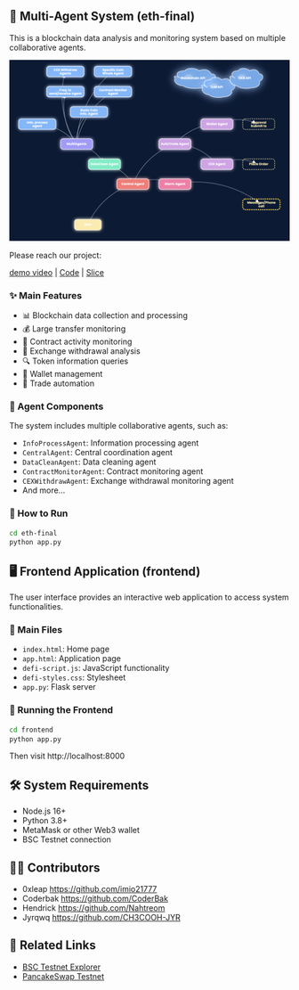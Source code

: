 ## 🌟 Multi-Agent System (eth-final)

This is a blockchain data analysis and monitoring system based on multiple collaborative agents.

![](image.jpg)


Please reach our project:

[demo video](https://youtu.be/rRlGTM0aq2g?si=56ojij6JwnPbebat) | [Code](https://github.com/imio21777/ETH-Hangzhou) | [Slice](https://docs.google.com/presentation/d/12PP8DcdjcAGs9wK-RonWCDkccOxNrz_XCzRex1kifGk/edit?slide=id.p10#slide=id.p10)


### ✨ Main Features

- 📊 Blockchain data collection and processing
- 💰 Large transfer monitoring
- 📝 Contract activity monitoring
- 🏦 Exchange withdrawal analysis
- 🔍 Token information queries
- 👛 Wallet management
- 🤝 Trade automation

### 🤖 Agent Components

The system includes multiple collaborative agents, such as:

- `InfoProcessAgent`: Information processing agent
- `CentralAgent`: Central coordination agent
- `DataCleanAgent`: Data cleaning agent
- `ContractMonitorAgent`: Contract monitoring agent
- `CEXWithdrawAgent`: Exchange withdrawal monitoring agent
- And more...

### 🚀 How to Run

```bash
cd eth-final
python app.py
```

## 🖥️ Frontend Application (frontend)

The user interface provides an interactive web application to access system functionalities.

### 📁 Main Files

- `index.html`: Home page
- `app.html`: Application page
- `defi-script.js`: JavaScript functionality
- `defi-styles.css`: Stylesheet
- `app.py`: Flask server

### 🚀 Running the Frontend

```bash
cd frontend
python app.py
```

Then visit http://localhost:8000

## 🛠️ System Requirements

- Node.js 16+
- Python 3.8+
- MetaMask or other Web3 wallet
- BSC Testnet connection


## 👨‍💻 Contributors

- 0xleap https://github.com/imio21777
- Coderbak https://github.com/CoderBak
- Hendrick https://github.com/Nahtreom
- Jyrqwq https://github.com/CH3COOH-JYR

## 🔗 Related Links

- [BSC Testnet Explorer](https://testnet.bscscan.com)
- [PancakeSwap Testnet](https://pancake.kiemtienonline360.com)
